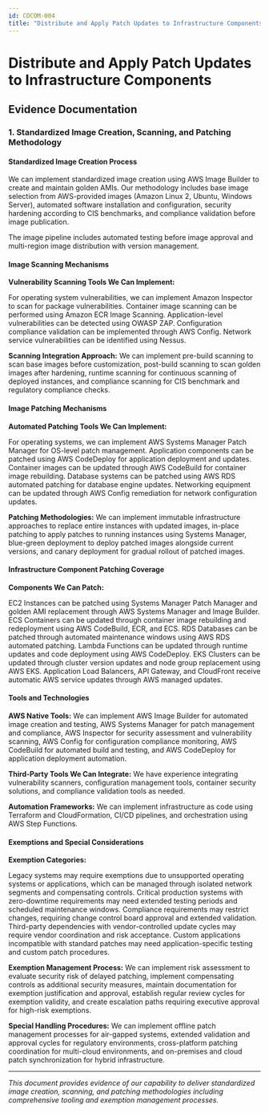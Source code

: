```yaml
---
id: COCOM-004
title: "Distribute and Apply Patch Updates to Infrastructure Components"
---
```


# Distribute and Apply Patch Updates to Infrastructure Components

## Evidence Documentation

### 1. Standardized Image Creation, Scanning, and Patching Methodology

#### Standardized Image Creation Process

We can implement standardized image creation using AWS Image Builder to create and maintain golden AMIs. Our methodology includes base image selection from AWS-provided images (Amazon Linux 2, Ubuntu, Windows Server), automated software installation and configuration, security hardening according to CIS benchmarks, and compliance validation before image publication.

The image pipeline includes automated testing before image approval and multi-region image distribution with version management.

#### Image Scanning Mechanisms

**Vulnerability Scanning Tools We Can Implement:**

For operating system vulnerabilities, we can implement Amazon Inspector to scan for package vulnerabilities. Container image scanning can be performed using Amazon ECR Image Scanning. Application-level vulnerabilities can be detected using OWASP ZAP. Configuration compliance validation can be implemented through AWS Config. Network service vulnerabilities can be identified using Nessus.

**Scanning Integration Approach:**
We can implement pre-build scanning to scan base images before customization, post-build scanning to scan golden images after hardening, runtime scanning for continuous scanning of deployed instances, and compliance scanning for CIS benchmark and regulatory compliance checks.

#### Image Patching Mechanisms

**Automated Patching Tools We Can Implement:**

For operating systems, we can implement AWS Systems Manager Patch Manager for OS-level patch management. Application components can be patched using AWS CodeDeploy for application deployment and updates. Container images can be updated through AWS CodeBuild for container image rebuilding. Database systems can be patched using AWS RDS automated patching for database engine updates. Networking equipment can be updated through AWS Config remediation for network configuration updates.

**Patching Methodologies:**
We can implement immutable infrastructure approaches to replace entire instances with updated images, in-place patching to apply patches to running instances using Systems Manager, blue-green deployment to deploy patched images alongside current versions, and canary deployment for gradual rollout of patched images.

#### Infrastructure Component Patching Coverage

**Components We Can Patch:**

EC2 Instances can be patched using Systems Manager Patch Manager and golden AMI replacement through AWS Systems Manager and Image Builder. ECS Containers can be updated through container image rebuilding and redeployment using AWS CodeBuild, ECR, and ECS. RDS Databases can be patched through automated maintenance windows using AWS RDS automated patching. Lambda Functions can be updated through runtime updates and code deployment using AWS CodeDeploy. EKS Clusters can be updated through cluster version updates and node group replacement using AWS EKS. Application Load Balancers, API Gateway, and CloudFront receive automatic AWS service updates through AWS managed updates.

#### Tools and Technologies

**AWS Native Tools:**
We can implement AWS Image Builder for automated image creation and testing, AWS Systems Manager for patch management and compliance, AWS Inspector for security assessment and vulnerability scanning, AWS Config for configuration compliance monitoring, AWS CodeBuild for automated build and testing, and AWS CodeDeploy for application deployment automation.

**Third-Party Tools We Can Integrate:**
We have experience integrating vulnerability scanners, configuration management tools, container security solutions, and compliance validation tools as needed.

**Automation Frameworks:**
We can implement infrastructure as code using Terraform and CloudFormation, CI/CD pipelines, and orchestration using AWS Step Functions.

#### Exemptions and Special Considerations

**Exemption Categories:**

Legacy systems may require exemptions due to unsupported operating systems or applications, which can be managed through isolated network segments and compensating controls. Critical production systems with zero-downtime requirements may need extended testing periods and scheduled maintenance windows. Compliance requirements may restrict changes, requiring change control board approval and extended validation. Third-party dependencies with vendor-controlled update cycles may require vendor coordination and risk acceptance. Custom applications incompatible with standard patches may need application-specific testing and custom patch procedures.

**Exemption Management Process:**
We can implement risk assessment to evaluate security risk of delayed patching, implement compensating controls as additional security measures, maintain documentation for exemption justification and approval, establish regular review cycles for exemption validity, and create escalation paths requiring executive approval for high-risk exemptions.

**Special Handling Procedures:**
We can implement offline patch management processes for air-gapped systems, extended validation and approval cycles for regulatory environments, cross-platform patching coordination for multi-cloud environments, and on-premises and cloud patch synchronization for hybrid infrastructure.

---

*This document provides evidence of our capability to deliver standardized image creation, scanning, and patching methodologies including comprehensive tooling and exemption management processes.*
